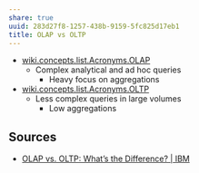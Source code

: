 ```yaml
---
share: true
uuid: 283d27f8-1257-438b-9159-5fc825d17eb1
title: OLAP vs OLTP
---
```

* [wiki.concepts.list.Acronyms.OLAP](/dentropydaemon-wiki/Wiki/Acronyms/OLAP)
  * Complex analytical and ad hoc queries
    * Heavy focus on aggregations
* [wiki.concepts.list.Acronyms.OLTP](/dentropydaemon-wiki/Wiki/Acronyms/OLTP)
  * Less complex queries in large volumes
    * Low aggregations

## Sources

* [OLAP vs. OLTP: What’s the Difference? | IBM](https://www.ibm.com/cloud/blog/olap-vs-oltp)